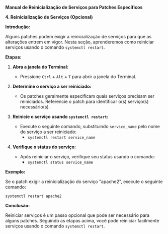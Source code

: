 **Manual de Reinicialização de Serviços para Patches Específicos**

**4. Reinicialização de Serviços (Opcional)**

**Introdução:**

Alguns patches podem exigir a reinicialização de serviços para que as alterações entrem em vigor. Nesta seção, aprenderemos como reiniciar serviços usando o comando `systemctl restart`.

**Etapas:**

1. **Abra a janela do Terminal:**
   - Pressione `Ctrl` + `Alt` + `T` para abrir a janela do Terminal.

2. **Determine o serviço a ser reiniciado:**
   - Os patches geralmente especificam quais serviços precisam ser reiniciados. Referencie o patch para identificar o(s) serviço(s) necessário(s).

3. **Reinicie o serviço usando `systemctl restart`:**
   - Execute o seguinte comando, substituindo `service_name` pelo nome do serviço a ser reiniciado:
     - `systemctl restart service_name`

4. **Verifique o status do serviço:**
   - Após reiniciar o serviço, verifique seu status usando o comando:
     - `systemctl status service_name`

**Exemplo:**

Se o patch exigir a reinicialização do serviço "apache2", execute o seguinte comando:

```
systemctl restart apache2
```

**Conclusão:**

Reiniciar serviços é um passo opcional que pode ser necessário para alguns patches. Seguindo as etapas acima, você pode reiniciar facilmente serviços usando o comando `systemctl restart`.
